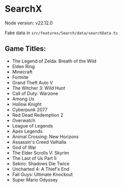 # SearchX

Node version: v22.12.0

Fake data in `src/features/Search/data/searchData.ts`

## Game Titles:

- The Legend of Zelda: Breath of the Wild
- Elden Ring
- Minecraft
- Fortnite
- Grand Theft Auto V
- The Witcher 3: Wild Hunt
- Call of Duty: Warzone
- Among Us
- Hollow Knight
- Cyberpunk 2077
- Red Dead Redemption 2
- Overwatch
- League of Legends
- Apex Legends
- Animal Crossing: New Horizons
- Assassin's Creed Valhalla
- God of War
- The Elder Scrolls V: Skyrim
- The Last of Us Part II
- Sekiro: Shadows Die Twice
- Uncharted 4: A Thief's End
- Fall Guys: Ultimate Knockout
- Super Mario Odyssey
